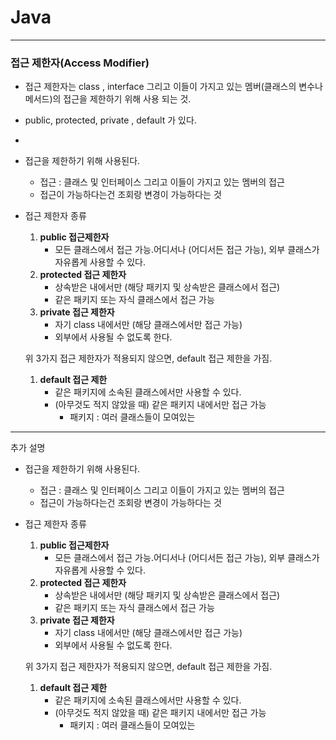    # Java

---
### 접근 제한자(Access Modifier)
- 접근 제한자는 class , interface 그리고 이들이 가지고 있는 멤버(클래스의 변수나 메서드)의 접근을 제한하기 위해 사용 되는 것.
- public, protected, private , default 가 있다.
- 
- 접근을 제한하기 위해 사용된다.
    - 접근 : 클래스 및 인터페이스 그리고 이들이 가지고 있는 멤버의 접근
    - 접근이 가능하다는건 조회랑 변경이 가능하다는 것
- 접근 제한자 종류
    1. **public 접근제한자**
        - 모든 클래스에서 접근 가능.어디서나 (어디서든 접근 가능), 외부 클래스가 자유롭게 사용할 수 있다.
    2. **protected  접근 제한자**
        - 상속받은 내에서만 (해당 패키지 및 상속받은 클래스에서 접근)
        - 같은 패키지 또는 자식 클래스에서 접근 가능
    3. **private 접근 제한자**
        - 자기 class 내에서만 (해당 클래스에서만 접근 가능)
        - 외부에서 사용될 수 없도록 한다.

  위 3가지 접근 제한자가 적용되지 않으면, default 접근 제한을 가짐.

    1. **default 접근 제한**
        - 같은 패키지에 소속된 클래스에서만 사용할 수 있다.
        - (아무것도 적지 않았을 때) 같은 패키지 내에서만 접근 가능
            - 패키지 : 여러 클래스들이 모여있는

---
추가 설명
- 접근을 제한하기 위해 사용된다.
    - 접근 : 클래스 및 인터페이스 그리고 이들이 가지고 있는 멤버의 접근
    - 접근이 가능하다는건 조회랑 변경이 가능하다는 것
- 접근 제한자 종류
    1. **public 접근제한자**
        - 모든 클래스에서 접근 가능.어디서나 (어디서든 접근 가능), 외부 클래스가 자유롭게 사용할 수 있다.
    2. **protected  접근 제한자**
        - 상속받은 내에서만 (해당 패키지 및 상속받은 클래스에서 접근)
        - 같은 패키지 또는 자식 클래스에서 접근 가능
    3. **private 접근 제한자**
        - 자기 class 내에서만 (해당 클래스에서만 접근 가능)
        - 외부에서 사용될 수 없도록 한다.

  위 3가지 접근 제한자가 적용되지 않으면, default 접근 제한을 가짐.

    1. **default 접근 제한**
        - 같은 패키지에 소속된 클래스에서만 사용할 수 있다.
        - (아무것도 적지 않았을 때) 같은 패키지 내에서만 접근 가능
            - 패키지 : 여러 클래스들이 모여있는